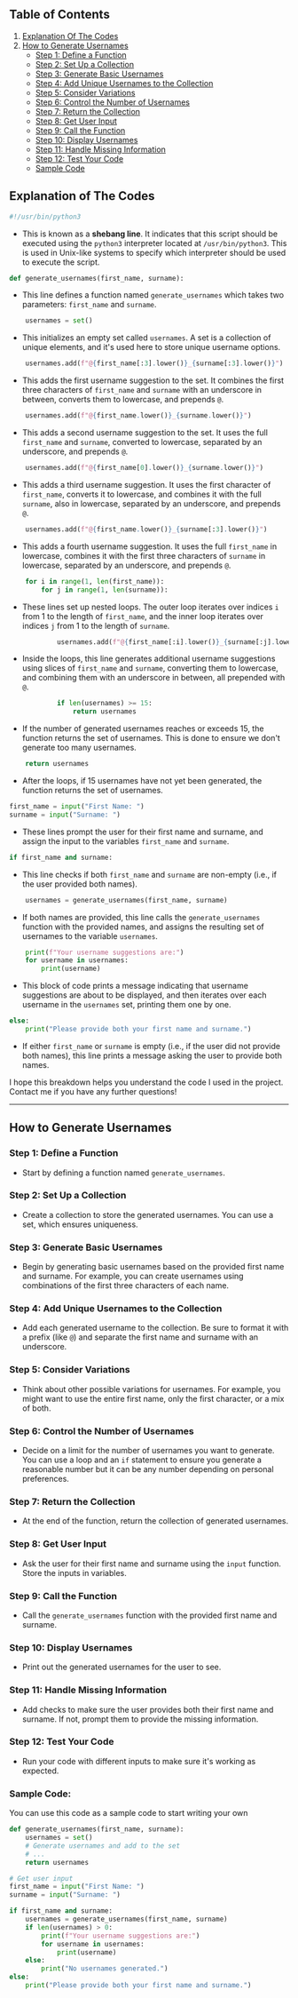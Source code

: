 
## Table of Contents

1. [Explanation Of The Codes](#explanation-of-the-codes)
2. [How to Generate Usernames](#how-to-generate-usernames)
    - [Step 1: Define a Function](#step-1-define-a-function)
    - [Step 2: Set Up a Collection](#step-2-set-up-a-collection)
    - [Step 3: Generate Basic Usernames](#step-3-generate-basic-usernames)
    - [Step 4: Add Unique Usernames to the Collection](#step-4-add-unique-usernames-to-the-collection)
    - [Step 5: Consider Variations](#step-5-consider-variations)
    - [Step 6: Control the Number of Usernames](#step-6-control-the-number-of-usernames)
    - [Step 7: Return the Collection](#step-7-return-the-collection)
    - [Step 8: Get User Input](#step-8-get-user-input)
    - [Step 9: Call the Function](#step-9-call-the-function)
    - [Step 10: Display Usernames](#step-10-display-usernames)
    - [Step 11: Handle Missing Information](#step-11-handle-missing-information)
    - [Step 12: Test Your Code](#step-12-test-your-code)
    - [Sample Code](#sample-code)

## Explanation of The Codes

```python
#!/usr/bin/python3
```
- This is known as a **shebang line**. It indicates that this script should be executed using the `python3` interpreter located at `/usr/bin/python3`. This is used in Unix-like systems to specify which interpreter should be used to execute the script.

```python
def generate_usernames(first_name, surname):
```
- This line defines a function named `generate_usernames` which takes two parameters: `first_name` and `surname`.

```python
    usernames = set()
```
- This initializes an empty set called `usernames`. A set is a collection of unique elements, and it's used here to store unique username options.

```python
    usernames.add(f"@{first_name[:3].lower()}_{surname[:3].lower()}")
```
- This adds the first username suggestion to the set. It combines the first three characters of `first_name` and `surname` with an underscore in between, converts them to lowercase, and prepends `@`.

```python
    usernames.add(f"@{first_name.lower()}_{surname.lower()}")
```
- This adds a second username suggestion to the set. It uses the full `first_name` and `surname`, converted to lowercase, separated by an underscore, and prepends `@`.

```python
    usernames.add(f"@{first_name[0].lower()}_{surname.lower()}")
```
- This adds a third username suggestion. It uses the first character of `first_name`, converts it to lowercase, and combines it with the full `surname`, also in lowercase, separated by an underscore, and prepends `@`.

```python
    usernames.add(f"@{first_name.lower()}_{surname[:3].lower()}")
```
- This adds a fourth username suggestion. It uses the full `first_name` in lowercase, combines it with the first three characters of `surname` in lowercase, separated by an underscore, and prepends `@`.

```python
    for i in range(1, len(first_name)):
        for j in range(1, len(surname)):
```
- These lines set up nested loops. The outer loop iterates over indices `i` from 1 to the length of `first_name`, and the inner loop iterates over indices `j` from 1 to the length of `surname`.

```python
            usernames.add(f"@{first_name[:i].lower()}_{surname[:j].lower()}")
```
- Inside the loops, this line generates additional username suggestions using slices of `first_name` and `surname`, converting them to lowercase, and combining them with an underscore in between, all prepended with `@`.

```python
            if len(usernames) >= 15:
                return usernames
```
- If the number of generated usernames reaches or exceeds 15, the function returns the set of usernames. This is done to ensure we don't generate too many usernames.

```python
    return usernames
```
- After the loops, if 15 usernames have not yet been generated, the function returns the set of usernames.

```python
first_name = input("First Name: ")
surname = input("Surname: ")
```
- These lines prompt the user for their first name and surname, and assign the input to the variables `first_name` and `surname`.

```python
if first_name and surname:
```
- This line checks if both `first_name` and `surname` are non-empty (i.e., if the user provided both names).

```python
    usernames = generate_usernames(first_name, surname)
```
- If both names are provided, this line calls the `generate_usernames` function with the provided names, and assigns the resulting set of usernames to the variable `usernames`.

```python
    print(f"Your username suggestions are:")
    for username in usernames:
        print(username)
```
- This block of code prints a message indicating that username suggestions are about to be displayed, and then iterates over each username in the `usernames` set, printing them one by one.

```python
else:
    print("Please provide both your first name and surname.")
```
- If either `first_name` or `surname` is empty (i.e., if the user did not provide both names), this line prints a message asking the user to provide both names.

I hope this breakdown helps you understand the code I used in the project. Contact me if you have any further questions!

---

## How to Generate Usernames

### Step 1: Define a Function
- Start by defining a function named `generate_usernames`.

### Step 2: Set Up a Collection
- Create a collection to store the generated usernames. You can use a set, which ensures uniqueness.

### Step 3: Generate Basic Usernames
- Begin by generating basic usernames based on the provided first name and surname. For example, you can create usernames using combinations of the first three characters of each name.

### Step 4: Add Unique Usernames to the Collection
- Add each generated username to the collection. Be sure to format it with a prefix (like `@`) and separate the first name and surname with an underscore.

### Step 5: Consider Variations
- Think about other possible variations for usernames. For example, you might want to use the entire first name, only the first character, or a mix of both.

### Step 6: Control the Number of Usernames
- Decide on a limit for the number of usernames you want to generate. You can use a loop and an `if` statement to ensure you generate a reasonable number but it can be any number depending on personal preferences.

### Step 7: Return the Collection
- At the end of the function, return the collection of generated usernames.

### Step 8: Get User Input
- Ask the user for their first name and surname using the `input` function. Store the inputs in variables.

### Step 9: Call the Function
- Call the `generate_usernames` function with the provided first name and surname.

### Step 10: Display Usernames
- Print out the generated usernames for the user to see.

### Step 11: Handle Missing Information
- Add checks to make sure the user provides both their first name and surname. If not, prompt them to provide the missing information.

### Step 12: Test Your Code
- Run your code with different inputs to make sure it's working as expected.

### Sample Code:

You can use this code as a sample code to start writing your own 

```python
def generate_usernames(first_name, surname):
    usernames = set()
    # Generate usernames and add to the set
    # ...
    return usernames

# Get user input
first_name = input("First Name: ")
surname = input("Surname: ")

if first_name and surname:
    usernames = generate_usernames(first_name, surname)
    if len(usernames) > 0:
        print(f"Your username suggestions are:")
        for username in usernames:
            print(username)
    else:
        print("No usernames generated.")
else:
    print("Please provide both your first name and surname.")
```
